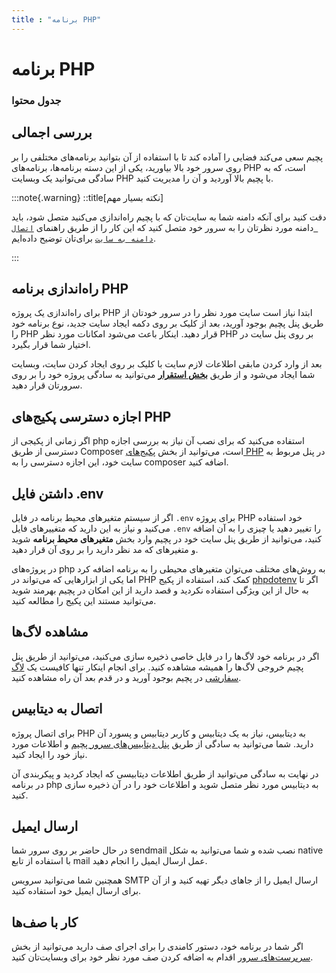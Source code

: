 ```yaml
---
title : "برنامه PHP"
---
```


# برنامه PHP

### جدول محتوا

## بررسی اجمالی
<div id="45290255822"><script type="text/JavaScript" src="https://www.aparat.com/embed/HRKgz?data[rnddiv]=45290255822&data[responsive]=yes"></script></div>

پچیم سعی می‌کند فضایی را آماده کند تا با استفاده از آن بتوانید برنامه‌های مختلفی را بر روی سرور خود بالا بیاورید، یکی از این دسته برنامه‌ها، برنامه‌های PHP است، که به سادگی می‌توانید یک وبسایت PHP با پچیم بالا آوردید و آن را مدیریت کنید.

:::note{.warning}
::title[نکته بسیار مهم]

دقت کنید برای آنکه دامنه شما به سایت‌تان که با پچیم راه‌اندازی می‌کنید متصل شود، باید دامنه مورد نظرتان را به سرور خود متصل کنید که این کار را از طریق راهنمای [`اتصال دامنه به سایت`](/sites/setup-site/connect-domain-to-site) برای‌تان توضیح داده‌ایم.

:::

## راه‌اندازی برنامه PHP

برای راه‌اندازی یک پروژه PHP ابتدا نیاز است سایت مورد نظر را در سرور خودتان از طریق پنل پچیم بوجود آورید، بعد از کلیک بر روی دکمه ایجاد سایت جدید، نوع برنامه خود را PHP قرار دهید. اینکار باعث می‌شود امکانات مورد نظر PHP بر روی پنل سایت در اختیار شما قرار بگیرد. 

بعد از وارد کردن مابقی اطلاعات لازم سایت با کلیک بر روی ایجاد کردن سایت، وبسایت شما ایجاد می‌شود و از طریق **[بخش استقرار](/sites/deployments)** می‌توانید به سادگی پروژه خود را بر روی سرورتان قرار دهید.

## اجازه دسترسی پکیج‌های PHP

اگر زمانی از پکیجی از php استفاده می‌کنید که برای نصب آن نیاز به بررسی اجازه دسترسی از طریق Composer است، می‌توانید از بخش [پکیج‌های PHP](/sites/php-packages) در پنل مربوط به سایت خود، این اجازه دسترسی را به composer اضافه کنید. 

## داشتن فایل .env

اگر از سیستم متغیرهای محیط برنامه در فایل `.env` برای پروژه PHP خود استفاده می‌کنید و نیاز به این دارید که متغییرهای فایل `.env` را تغییر دهید یا چیزی را به آن اضافه کنید، می‌توانید از طریق پنل سایت خود در پچیم وارد بخش **متغیرهای محیط برنامه** شوید و متغیرهای که مد نظر دارید را بر روی آن قرار دهید.

در پروژه‌های php به روش‌های مختلف می‌توان متغیرهای محیطی را به برنامه اضافه کرد اما یکی از ابزارهایی که می‌تواند در PHP کمک کند، استفاده از پکیج [phpdotenv](https://github.com/vlucas/phpdotenv) اگر تا به حال از این ویژگی استفاده نکردید و قصد دارید از این امکان در پچیم بهرمند شوید می‌توانید مستند این پکیج را مطالعه کنید.

## مشاهده لاگ‌ها

اگر در برنامه خود لاگ‌ها را در فایل خاصی ذخیره سازی می‌کنید، می‌توانید از طریق پنل پچیم خروجی لاگ‌ها را همیشه مشاهده کنید. برای انجام اینکار تنها کافیست یک [لاگ سفارشی](/sites/logs#لاگهای-سفارشی) در پچیم بوجود آورید و در قدم بعد آن راه مشاهده کنید.

## اتصال به دیتابیس

برای اتصال پروژه PHP به دیتابیس، نیاز به یک دیتابیس و کاربر دیتابیس و پسورد آن دارید. شما می‌توانید به سادگی از طریق [پنل دیتابیس‌های سرور پچیم](/servers/databases) و اطلاعات مورد نیاز خود را ایجاد کنید.

در نهایت به سادگی می‌توانید از طریق اطلاعات دیتابیسی که ایجاد کردید و پیکربندی آن در برنامه php به دیتابیس مورد نظر متصل شوید و اطلاعات خود را در آن ذخیره سازی کنید.

## ارسال ایمیل

در حال حاضر بر روی سرور شما sendmail نصب شده و شما می‌توانید به شکل native با استفاده از تابع mail عمل ارسال ایمیل را انجام دهید.

همچنین شما می‌توانید سرویس SMTP ارسال ایمیل را از جاهای دیگر تهیه کنید و از آن برای ارسال ایمیل خود استفاده کنید. 

## کار با صف‌ها

اگر شما در برنامه خود، دستور کامندی را برای اجرای صف دارید ‌می‌توانید از بخش [سرپرست‌های سرور](/servers/supervisor) اقدام به اضافه کردن صف مورد نظر خود برای وبسایت‌تان کنید.
